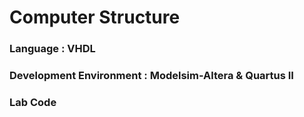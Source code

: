 # Computer Structure

### Language : VHDL
### Development Environment : Modelsim-Altera & Quartus II
### Lab Code
